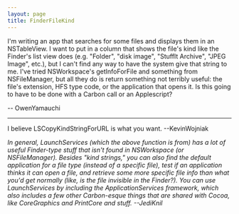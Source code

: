 ```yaml
---
layout: page
title: FinderFileKind
---
```




I'm writing an app that searches for some files and displays them in an NSTableView. I want to put in a column that shows the file's kind like the Finder's list view does (e.g. "Folder", "disk image", "StuffIt Archive", "JPEG Image", etc.), but I can't find any way to have the system give that string to me. I've tried NSWorkspace's getInfoForFile and something from NSFileManager, but all they do is return something not terribly useful: the file's extension, HFS type code, or the application that opens it. Is this going to have to be done with a Carbon call or an Applescript?

-- OwenYamauchi

----

I believe LSCopyKindStringForURL is what you want. --KevinWojniak

*In general, LaunchServices (which the above function is from) has a lot of useful Finder-type stuff that isn't found in NSWorkspace (or NSFileManager). Besides "kind strings," you can also find the default application for a file *type* (instead of a specific file), test if an application thinks it can open a file, and retrieve some more specific file info than what you'd get normally (like, is the file invisible in the Finder?). You can use LaunchServices by including the ApplicationServices framework, which also includes a few other Carbon-esque things that are shared with Cocoa, like CoreGraphics and PrintCore and stuff. --JediKnil*

